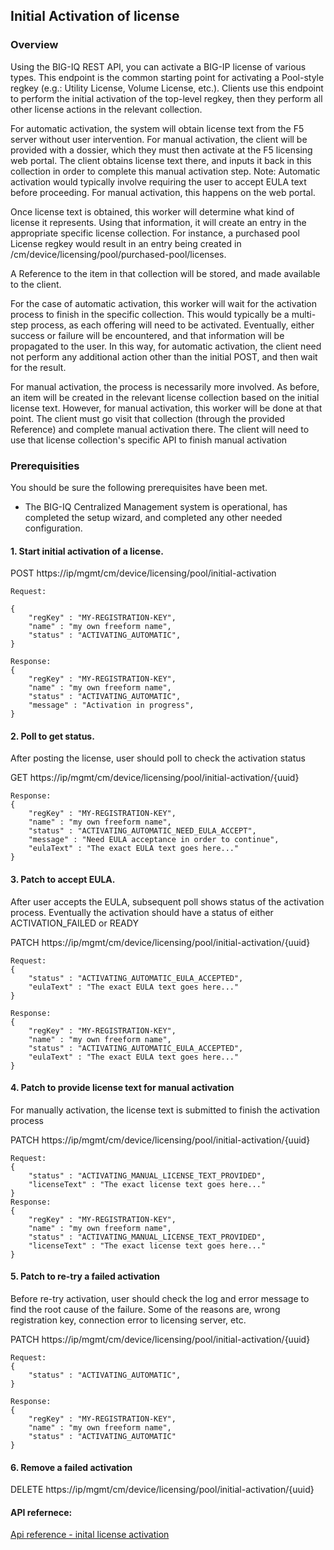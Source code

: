 ## Initial Activation of license

### Overview
Using the BIG-IQ REST API, you can activate a BIG-IP license of various types. This endpoint is the common starting point for activating a Pool-style regkey (e.g.: Utility License, Volume License, etc.).  Clients use this endpoint to perform the initial activation of the top-level regkey, then they perform all other license actions in the relevant collection.

For automatic activation, the system will obtain license text from the F5 server without user intervention. For manual activation, the client will be provided with a dossier, which they must then activate at the F5 licensing web portal. The client obtains license text there, and inputs it back in this collection in order to complete this manual activation step. Note: Automatic activation would typically involve requiring the user to accept EULA text before proceeding. For manual activation, this happens on the web portal.

Once license text is obtained, this worker will determine what kind of license it represents. Using that information, it will create an entry in the appropriate specific license collection. For instance, a purchased pool License regkey would result in an entry being created in /cm/device/licensing/pool/purchased-pool/licenses.

A Reference to the item in that collection will be stored, and made available to the client.

For the case of automatic activation, this worker will wait for the activation process to finish in the specific collection. This would typically be a multi-step process, as each offering will need to be activated. Eventually, either success or failure will be encountered, and that information will be propagated to the user. In this way, for automatic activation, the client need not perform any additional action other than the initial POST, and then wait for the result.

For manual activation, the process is necessarily more involved. As before, an item will be created in the relevant license collection based on the initial license text. However, for manual activation, this worker will be done at that point. The client must go visit that collection (through the provided Reference) and complete manual activation there. The client will need to use that license collection's specific API to finish manual activation

### Prerequisities
You should be sure the following prerequisites have been met.

- The BIG-IQ Centralized Management system is operational, has completed the setup wizard, and completed any other needed configuration.

#### 1. Start initial activation of a license.
POST https://ip/mgmt/cm/device/licensing/pool/initial-activation
```
Request:

{
    "regKey" : "MY-REGISTRATION-KEY",
    "name" : "my own freeform name",
    "status" : "ACTIVATING_AUTOMATIC",
}

Response:
{
    "regKey" : "MY-REGISTRATION-KEY",
    "name" : "my own freeform name",
    "status" : "ACTIVATING_AUTOMATIC",
    "message" : "Activation in progress",
}
```

#### 2. Poll to get status.
After posting the license, user should poll to check the activation status

GET https://ip/mgmt/cm/device/licensing/pool/initial-activation/{uuid}
```
Response:
{
    "regKey" : "MY-REGISTRATION-KEY",
    "name" : "my own freeform name",
    "status" : "ACTIVATING_AUTOMATIC_NEED_EULA_ACCEPT",
    "message" : "Need EULA acceptance in order to continue",
    "eulaText" : "The exact EULA text goes here..."
}
```

#### 3. Patch to accept EULA.
After user accepts the EULA, subsequent poll shows status of the activation process.  Eventually the activation should have a status of either ACTIVATION_FAILED or READY

PATCH https://ip/mgmt/cm/device/licensing/pool/initial-activation/{uuid}
```
Request:
{
    "status" : "ACTIVATING_AUTOMATIC_EULA_ACCEPTED",
    "eulaText" : "The exact EULA text goes here..."
}

Response:
{
	"regKey" : "MY-REGISTRATION-KEY",
	"name" : "my own freeform name",
	"status" : "ACTIVATING_AUTOMATIC_EULA_ACCEPTED",
	"eulaText" : "The exact EULA text goes here..."
}
```

#### 4. Patch to provide license text for manual activation
For manually activation, the license text is submitted to finish the activation process

PATCH https://ip/mgmt/cm/device/licensing/pool/initial-activation/{uuid}
```
Request:
{
	"status" : "ACTIVATING_MANUAL_LICENSE_TEXT_PROVIDED",
	"licenseText" : "The exact license text goes here..."
}
Response:
{
	"regKey" : "MY-REGISTRATION-KEY",
	"name" : "my own freeform name",
	"status" : "ACTIVATING_MANUAL_LICENSE_TEXT_PROVIDED",
	"licenseText" : "The exact license text goes here..."
}
```

#### 5. Patch to re-try a failed activation
Before re-try activation, user should check the log and error message to find the root cause of the failure.  Some of the reasons are, wrong registration key, connection error to licensing server, etc.

PATCH https://ip/mgmt/cm/device/licensing/pool/initial-activation/{uuid}
```
Request:
{
	"status" : "ACTIVATING_AUTOMATIC",
}

Response:
{
	"regKey" : "MY-REGISTRATION-KEY",
	"name" : "my own freeform name",
	"status" : "ACTIVATING_AUTOMATIC"
}
```
#### 6. Remove a failed activation

DELETE https://ip/mgmt/cm/device/licensing/pool/initial-activation/{uuid}


#### API refernece:
[Api reference - inital license activation](../html-reference/license-initial-activation.html)


